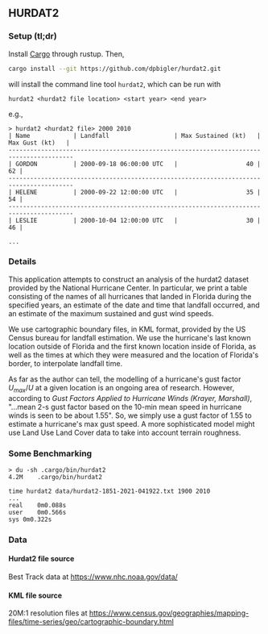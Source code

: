 ## HURDAT2

### Setup (tl;dr)
Install [Cargo](https://www.rust-lang.org/tools/install) through rustup. Then,
```sh
cargo install --git https://github.com/dpbigler/hurdat2.git
```
will install the command line tool `hurdat2`, which can be run with
```
hurdat2 <hurdat2 file location> <start year> <end year>
```
e.g.,
```
> hurdat2 <hurdat2 file> 2000 2010
| Name            | Landfall                  | Max Sustained (kt)   | Max Gust (kt)   |
----------------------------------------------------------------------------------------
| GORDON          | 2000-09-18 06:00:00 UTC   |                   40 |              62 |
----------------------------------------------------------------------------------------
| HELENE          | 2000-09-22 12:00:00 UTC   |                   35 |              54 |
----------------------------------------------------------------------------------------
| LESLIE          | 2000-10-04 12:00:00 UTC   |                   30 |              46 |

...

```

### Details
This application attempts to construct an analysis of the hurdat2
dataset provided by the National Hurricane Center. In particular,
we print a table consisting of the names of all hurricanes that landed in Florida 
during the specified years, an estimate of the date and time that landfall 
occurred, and an estimate of the maximum sustained and gust wind speeds.

We use cartographic boundary files, in KML format, provided by the US
Census bureau for landfall estimation. We use the hurricane's 
last known location outside of Florida and the first known location inside
of Florida, as well as the times at which they were measured and 
the location of Florida's border, to interpolate landfall time.

As far as the author can tell, the modelling of a hurricane's gust factor $U_{max} / U$
at a given location is an ongoing area of research. However, according to 
*Gust Factors Applied to Hurricane Winds (Krayer, Marshall)*, "...mean 2-s gust factor based on
the 10-min mean speed in hurricane winds is seen to be about 1.55". So, we 
simply use a gust factor of 1.55 to estimate a hurricane's max gust speed. A 
more sophisticated model might use Land Use Land Cover data to take into account
terrain roughness.

### Some Benchmarking
```
> du -sh .cargo/bin/hurdat2 
4.2M	.cargo/bin/hurdat2
```
```
time hurdat2 data/hurdat2-1851-2021-041922.txt 1900 2010
...
real	0m0.088s
user	0m0.566s
sys	0m0.322s
```

### Data
#### Hurdat2 file source
Best Track data at 
https://www.nhc.noaa.gov/data/

#### KML file source
20M:1 resolution files at
https://www.census.gov/geographies/mapping-files/time-series/geo/cartographic-boundary.html
